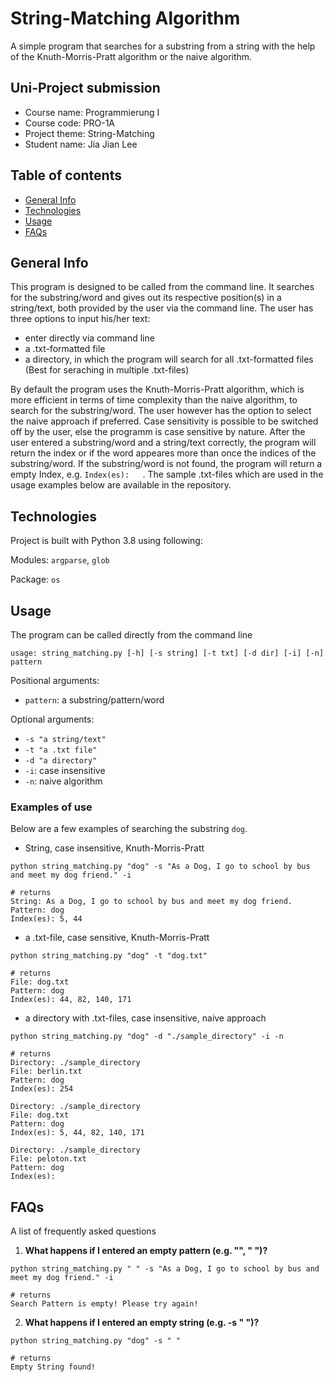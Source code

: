 # String-Matching Algorithm
A simple program that searches for a substring from a string with the help of the Knuth-Morris-Pratt algorithm or the naive algorithm.

## Uni-Project submission
* Course name: Programmierung I
* Course code: PRO-1A
* Project theme: String-Matching
* Student name: Jia Jian Lee

## Table of contents
* [General Info](#general-info)
* [Technologies](#technologies)
* [Usage](#usage)
* [FAQs](#FAQs)

## General Info
This program is designed to be called from the command line. It searches for the substring/word and gives out its respective position(s) in a string/text, both provided by the user via the command line. The user has three options to input his/her text:
* enter directly via command line
* a .txt-formatted file
* a directory, in which the program will search for all .txt-formatted files (Best for seraching in multiple .txt-files)

By default the program uses the Knuth-Morris-Pratt algorithm, which is more efficient in terms of time complexity than the naive algorithm, to search for the substring/word. The user however has the option to select the naive approach if preferred. Case sensitivity is possible to be switched off by the user, else the programm is case sensitive by nature. After the user entered a substring/word and a string/text correctly, the program will return the index or if the word appeares more than once the indices of the substring/word. If the substring/word is not found, the program will return a empty Index, e.g. ```Index(es):   ```. The sample .txt-files which are used in the usage examples below are available in the repository. 

## Technologies
Project is built with Python 3.8 using following:

Modules: ```argparse```, ```glob```

Package: ```os```

## Usage
The program can be called directly from the command line

```usage: string_matching.py [-h] [-s string] [-t txt] [-d dir] [-i] [-n] pattern```

Positional arguments:
* ```pattern```: a substring/pattern/word

Optional arguments:
* ```-s "a string/text"```
* ```-t "a .txt file"```
* ```-d "a directory"```
* ```-i```: case insensitive
* ```-n```: naive algorithm


### Examples of use
Below are a few examples of searching the substring ```dog```.
* String, case insensitive, Knuth-Morris-Pratt 

```python string_matching.py "dog" -s "As a Dog, I go to school by bus and meet my dog friend." -i```

```
# returns
String: As a Dog, I go to school by bus and meet my dog friend.
Pattern: dog
Index(es): 5, 44
```
* a .txt-file, case sensitive, Knuth-Morris-Pratt

```python string_matching.py "dog" -t "dog.txt"```

```
# returns
File: dog.txt
Pattern: dog
Index(es): 44, 82, 140, 171
```

* a directory with .txt-files, case insensitive, naive approach

```python string_matching.py "dog" -d "./sample_directory" -i -n```

```
# returns
Directory: ./sample_directory
File: berlin.txt
Pattern: dog
Index(es): 254 

Directory: ./sample_directory
File: dog.txt
Pattern: dog
Index(es): 5, 44, 82, 140, 171 

Directory: ./sample_directory
File: peloton.txt
Pattern: dog
Index(es):  
```

## FAQs
A list of frequently asked questions
1. **What happens if I entered an empty pattern (e.g. "", " ")?**
 
```python string_matching.py " " -s "As a Dog, I go to school by bus and meet my dog friend." -i``` 
``` 
# returns
Search Pattern is empty! Please try again!
```

2. __What happens if I entered an empty string (e.g. -s " ")?__ 

```python string_matching.py "dog" -s " "``` 
``` 
# returns
Empty String found!
```
